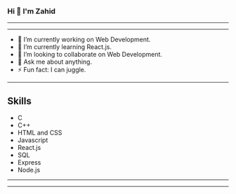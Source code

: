 ### Hi 👋 I'm Zahid

---
---

- 🔭 I’m currently working on Web Development.
- 🌱 I’m currently learning React.js.
- 👯 I’m looking to collaborate on Web Development.
- 💬 Ask me about anything.
- ⚡ Fun fact: I can juggle.
---
## Skills
- C
- C++
- HTML and CSS
- Javascript
- React.js
- SQL
- Express
- Node.js


---
---
